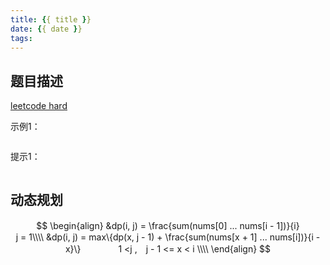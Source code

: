 ```yaml
---
title: {{ title }}
date: {{ date }}
tags:
---
```


## 题目描述
[leetcode hard]()



示例1：
```
```

提示1：
```
```

## 动态规划

$$
\begin{align}
&dp(i, j) = \frac{sum(nums[0] ... nums[i - 1])}{i}　　　　　　　　　　　　　　　　　　　 j = 1\\\\
&dp(i, j) = max\{dp(x, j - 1) + \frac{sum(nums[x + 1] ... nums[i])}{i - x}\}　　　　 1 <j ,　j - 1 <= x < i \\\\
\end{align}
$$

